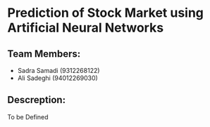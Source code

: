 # Prediction of Stock Market using Artificial Neural Networks

## Team Members:
- Sadra Samadi (9312268122)
- Ali Sadeghi (94012269030)

## Descreption:
To be Defined
